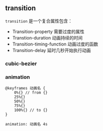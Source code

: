 ## transition

`transition` 是一个复合属性包含：

+ Transition-property  								需要过度的属性
+ Transtion-duration                                   动画持续的时间
+ Transition-timing-function                      动画过度的函数
+ Transition-delay                                        延时几秒开始执行动画



### cubic-bezier



### animation

```
@keyframes 动画名 {
	0%{} // from {}
	25%{}
	50%{}
	75%{}
	100%{} // to {}
}

animation: 动画名 4s
```

